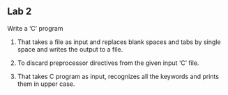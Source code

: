 ## Lab 2

Write a ‘C’ program


1. That takes a file as input and replaces blank spaces and tabs by single space and writes the output to a file.


2. To discard preprocessor directives from the given input ‘C’ file.


3. That takes C program as input, recognizes all the keywords and prints them in upper case.